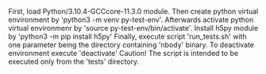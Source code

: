 First, load Python/3.10.4-GCCcore-11.3.0 module.
Then create python virtual environment by 'python3 -m venv py-test-env'.
Afterwards activate python virtual environmenr by 'source py-test-env/bin/activate'.
Install h5py module by 'python3 -m pip install h5py'
Finally, execute script 'run_tests.sh' with one parameter being the directory containing 'nbody' binary.
To deactivate environment execute 'deactivate' 
Caution! The script is intended to be executed only from the 'tests' directory.

